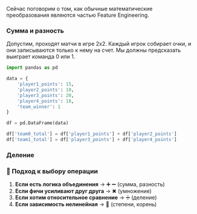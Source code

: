 Сейчас поговорим о том, как обычные математические преобразования являются частью Feature Engineering.

### Сумма и разность

Допустим, проходят матчи в игре 2х2. Каждый игрок собирает очки, и они записываются только к нему на счет. Мы должны предсказать выиграет команда 0 или 1.

``` python
import pandas as pd

data = {
    'player1_points': 15,
    'player2_points': 10,
    'player3_points': 20,  
    'player4_points': 18, 
    'team_winner': 1  
}

df = pd.DataFrame(data)
```

``` python
df['team0_total'] = df['player1_points'] + df['player2_points']
df['team1_total'] = df['player3_points'] + df['player4_points']
```

### Деление




### **📌 Подход к выбору операции**

1. **Если есть логика объединения** → ➕ ➖ (сумма, разность)
2. **Если фичи усиливают друг друга** → ✖ (умножение)
3. **Если хотим относительное сравнение** → ➗ (деление)
4. **Если зависимость нелинейная** → 🔺 (степени, корень)

